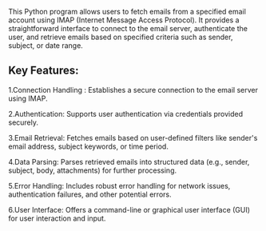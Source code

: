This Python program allows users to fetch emails from a specified email account using IMAP (Internet Message Access Protocol). It provides a straightforward interface to connect to the email server, authenticate the user, and retrieve emails based on specified criteria such as sender, subject, or date range.

## Key Features:

1.Connection Handling : Establishes a secure connection to the email server using IMAP.

2.Authentication: Supports user authentication via credentials provided securely.

3.Email Retrieval: Fetches emails based on user-defined filters like sender's email address, subject keywords, or time period.

4.Data Parsing: Parses retrieved emails into structured data (e.g., sender, subject, body, attachments) for further processing.

5.Error Handling: Includes robust error handling for network issues, authentication failures, and other potential errors.

6.User Interface: Offers a command-line or graphical user interface (GUI) for user interaction and input.